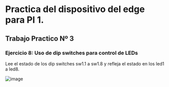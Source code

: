 # Practica del dispositivo del edge para PI 1.

## Trabajo Practico Nº 3

### Ejercicio 8: Uso de dip switches para control de LEDs

Lee el estado de los dip switches sw1.1 a sw1.8 y refleja el estado en los led1 a led8.

![image](./assets/ejercicio7.PNG)
